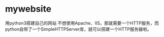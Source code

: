 # mywebsite
用python3搭建自己的网站
不想使用Apache、IIS，那就需要一个HTTP服务，而python自带了一个SimpleHTTPServer库，就可以搭建一个HTTP服务器啦。
